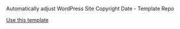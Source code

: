 <p>Automatically adjust WordPress Site Copyright Date - Template Repo</p>
<a href="https://github.com/FreshyMichael/shortcode_template/generate">Use this template</a>

